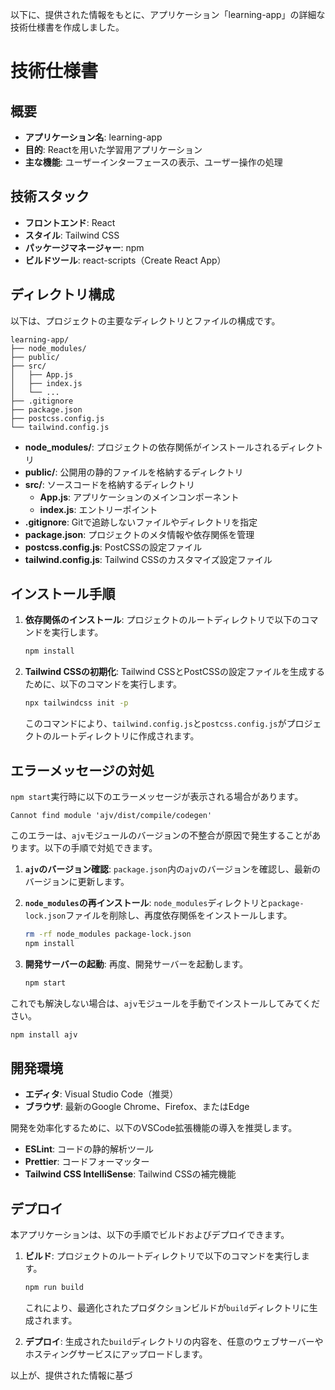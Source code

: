 以下に、提供された情報をもとに、アプリケーション「learning-app」の詳細な技術仕様書を作成しました。

# 技術仕様書

## 概要

- **アプリケーション名**: learning-app
- **目的**: Reactを用いた学習用アプリケーション
- **主な機能**: ユーザーインターフェースの表示、ユーザー操作の処理

## 技術スタック

- **フロントエンド**: React
- **スタイル**: Tailwind CSS
- **パッケージマネージャー**: npm
- **ビルドツール**: react-scripts（Create React App）

## ディレクトリ構成

以下は、プロジェクトの主要なディレクトリとファイルの構成です。


```
learning-app/
├── node_modules/
├── public/
├── src/
│   ├── App.js
│   ├── index.js
│   └── ...
├── .gitignore
├── package.json
├── postcss.config.js
└── tailwind.config.js
```


- **node_modules/**: プロジェクトの依存関係がインストールされるディレクトリ
- **public/**: 公開用の静的ファイルを格納するディレクトリ
- **src/**: ソースコードを格納するディレクトリ
  - **App.js**: アプリケーションのメインコンポーネント
  - **index.js**: エントリーポイント
- **.gitignore**: Gitで追跡しないファイルやディレクトリを指定
- **package.json**: プロジェクトのメタ情報や依存関係を管理
- **postcss.config.js**: PostCSSの設定ファイル
- **tailwind.config.js**: Tailwind CSSのカスタマイズ設定ファイル

## インストール手順

1. **依存関係のインストール**: プロジェクトのルートディレクトリで以下のコマンドを実行します。

   ```bash
   npm install
   ```


2. **Tailwind CSSの初期化**: Tailwind CSSとPostCSSの設定ファイルを生成するために、以下のコマンドを実行します。

   ```bash
   npx tailwindcss init -p
   ```


   このコマンドにより、`tailwind.config.js`と`postcss.config.js`がプロジェクトのルートディレクトリに作成されます。

## エラーメッセージの対処

`npm start`実行時に以下のエラーメッセージが表示される場合があります。


```
Cannot find module 'ajv/dist/compile/codegen'
```


このエラーは、`ajv`モジュールのバージョンの不整合が原因で発生することがあります。以下の手順で対処できます。

1. **`ajv`のバージョン確認**: `package.json`内の`ajv`のバージョンを確認し、最新のバージョンに更新します。

2. **`node_modules`の再インストール**: `node_modules`ディレクトリと`package-lock.json`ファイルを削除し、再度依存関係をインストールします。

   ```bash
   rm -rf node_modules package-lock.json
   npm install
   ```


3. **開発サーバーの起動**: 再度、開発サーバーを起動します。

   ```bash
   npm start
   ```


これでも解決しない場合は、`ajv`モジュールを手動でインストールしてみてください。


```bash
npm install ajv
```


## 開発環境

- **エディタ**: Visual Studio Code（推奨）
- **ブラウザ**: 最新のGoogle Chrome、Firefox、またはEdge

開発を効率化するために、以下のVSCode拡張機能の導入を推奨します。

- **ESLint**: コードの静的解析ツール
- **Prettier**: コードフォーマッター
- **Tailwind CSS IntelliSense**: Tailwind CSSの補完機能

## デプロイ

本アプリケーションは、以下の手順でビルドおよびデプロイできます。

1. **ビルド**: プロジェクトのルートディレクトリで以下のコマンドを実行します。

   ```bash
   npm run build
   ```


   これにより、最適化されたプロダクションビルドが`build`ディレクトリに生成されます。

2. **デプロイ**: 生成された`build`ディレクトリの内容を、任意のウェブサーバーやホスティングサービスにアップロードします。

以上が、提供された情報に基づ 
